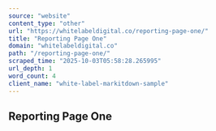 ```yaml
---
source: "website"
content_type: "other"
url: "https://whitelabeldigital.co/reporting-page-one/"
title: "Reporting Page One"
domain: "whitelabeldigital.co"
path: "/reporting-page-one/"
scraped_time: "2025-10-03T05:58:28.265995"
url_depth: 1
word_count: 4
client_name: "white-label-markitdown-sample"
---
```


## Reporting Page One